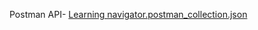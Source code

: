 Postman API-
[Learning navigator.postman_collection.json](https://github.com/user-attachments/files/18144923/Learning.navigator.postman_collection.json)

